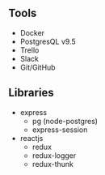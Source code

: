 
## Tools

- Docker
- PostgresQL v9.5
- Trello
- Slack
- Git/GitHub

## Libraries

- express
  - pg (node-postgres)
  - express-session
- reactjs
  - redux
  - redux-logger
  - redux-thunk
